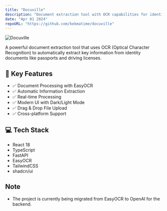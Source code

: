 ```yaml
---
title: "Docuville"
description: "Document extraction tool with OCR capabilities for identity documents"
date: "Apr 01 2024"
repoURL: "https://github.com/kekmatime/docuville"
---
```


![Docuville](/docuville.jpg)

A powerful document extraction tool that uses OCR (Optical Character Recognition) to automatically extract key information from identity documents like passports and driving licenses.

## 🚀 Key Features

- ✅ Document Processing with EasyOCR
- ✅ Automatic Information Extraction
- ✅ Real-time Processing
- ✅ Modern UI with Dark/Light Mode
- ✅ Drag & Drop File Upload
- ✅ Cross-platform Support

## 💻 Tech Stack

- React 18
- TypeScript
- FastAPI
- EasyOCR
- TailwindCSS
- shadcn/ui

## Note

- The project is currently being migrated from EasyOCR to OpenAI for the backend.
